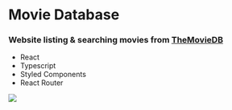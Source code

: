 # Movie Database

### Website listing & searching movies from [TheMovieDB](https://api.themoviedb.org)

- React
- Typescript
- Styled Components
- React Router

<img src="https://i.imgur.com/pFC8yjS.png">
